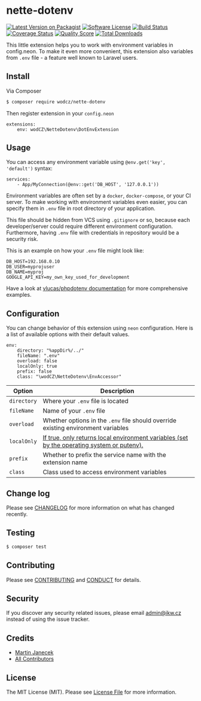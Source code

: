 # nette-dotenv

[![Latest Version on Packagist][ico-version]][link-packagist]
[![Software License][ico-license]](LICENSE.md)
[![Build Status][ico-travis]][link-travis]
[![Coverage Status][ico-scrutinizer]][link-scrutinizer]
[![Quality Score][ico-code-quality]][link-code-quality]
[![Total Downloads][ico-downloads]][link-downloads]

This little extension helps you to work with environment variables in config.neon.
To make it even more convenient, this extension also variables from `.env` file - a feature well known to Laravel users.

## Install

Via Composer

```bash
$ composer require wodcz/nette-dotenv
```

Then register extension in your `config.neon`
```neon
extensions:
	env: wodCZ\NetteDotenv\DotEnvExtension
```

## Usage

You can access any environment variable using `@env.get('key', 'default')` syntax:

```neon
services:
    - App/MyConnection(@env::get('DB_HOST', '127.0.0.1'))
```

Environment variables are often set by a `docker`, `docker-compose`, or your CI server.
To make working with environment variables even easier, you can specify them in `.env` file
in root directory of your application. 

This file should be hidden from VCS using `.gitignore` or so,
because each developer/server could require different environment configuration. 
Furthermore, having `.env` file with credentials in repository would be a security risk.

This is an example on how your `.env` file might look like:

```
DB_HOST=192.168.0.10
DB_USER=myprojuser
DB_NAME=myproj
GOOGLE_API_KEY=my_own_key_used_for_development
```

Have a look at [vlucas/phpdotenv documentation](https://github.com/vlucas/phpdotenv) for more comprehensive examples.

## Configuration

You can change behavior of this extension using `neon` configuration. Here is a list of available options with their
default values.
```neon
env:
	directory: "%appDir%/../"
	fileName: ".env"
	overload: false
	localOnly: true
	prefix: false
	class: "\wodCZ\NetteDotenv\EnvAccessor"
```

| Option | Description |
|--------|-------------|
| `directory` | Where your `.env` file is located |
| `fileName` | Name of your `.env` file |
| `overload` | Whether options in the `.env` file should override existing environment variables |
| `localOnly` | [If true, only returns local environment variables (set by the operating system or putenv).](http://php.net/getenv#refsect1-function.getenv-parameters) |
| `prefix` | Whether to prefix the service name with the extension name |
| `class` | Class used to access environment variables |

## Change log

Please see [CHANGELOG](CHANGELOG.md) for more information on what has changed recently.

## Testing

``` bash
$ composer test
```

## Contributing

Please see [CONTRIBUTING](CONTRIBUTING.md) and [CONDUCT](CONDUCT.md) for details.

## Security

If you discover any security related issues, please email admin@ikw.cz instead of using the issue tracker.

## Credits

- [Martin Janecek][link-author]
- [All Contributors][link-contributors]

## License

The MIT License (MIT). Please see [License File](LICENSE.md) for more information.

[ico-version]: https://img.shields.io/packagist/v/wodCZ/nette-dotenv.svg?style=flat-square
[ico-license]: https://img.shields.io/badge/license-MIT-brightgreen.svg?style=flat-square
[ico-travis]: https://img.shields.io/travis/wodCZ/nette-dotenv/master.svg?style=flat-square
[ico-scrutinizer]: https://img.shields.io/scrutinizer/coverage/g/wodCZ/nette-dotenv.svg?style=flat-square
[ico-code-quality]: https://img.shields.io/scrutinizer/g/wodCZ/nette-dotenv.svg?style=flat-square
[ico-downloads]: https://img.shields.io/packagist/dt/wodCZ/nette-dotenv.svg?style=flat-square

[link-packagist]: https://packagist.org/packages/wodCZ/nette-dotenv
[link-travis]: https://travis-ci.org/wodCZ/nette-dotenv
[link-scrutinizer]: https://scrutinizer-ci.com/g/wodCZ/nette-dotenv/code-structure
[link-code-quality]: https://scrutinizer-ci.com/g/wodCZ/nette-dotenv
[link-downloads]: https://packagist.org/packages/wodCZ/nette-dotenv
[link-author]: https://github.com/wodCZ
[link-contributors]: ../../contributors
